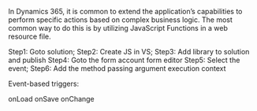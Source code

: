 In Dynamics 365, it is common to extend the application’s capabilities to perform specific actions based on complex business logic. The most common way to do this is by utilizing JavaScript Functions in a web resource file.



Step1: Goto solution;
Step2: Create JS in VS;
Step3: Add library to solution and publish
Step4: Goto the form account form editor
Step5: Select the event;
Step6: Add the method passing argument execution context

Event-based triggers:

onLoad
onSave
onChange

